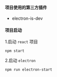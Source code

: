 
#### 项目使用的第三方插件
+ electron-is-dev


#### 项目启动
1.启动 `react` 项目
```shell
npm start
```
2.启动 `electron`
```shell
npm run electron-start
```